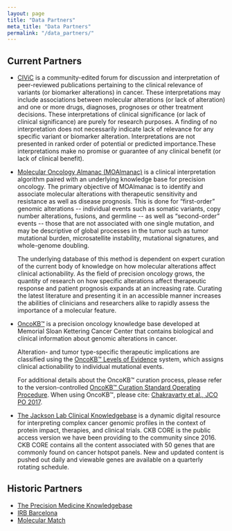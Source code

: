 ```yaml
---
layout: page
title: "Data Partners"
meta_title: "Data Partners"
permalink: "/data_partners/"
---
```


## Current Partners
* [CIViC](https://civicdb.org/welcome) is a community-edited forum for discussion and interpretation of peer-reviewed publications pertaining to the clinical relevance of variants (or biomarker alterations) in cancer. These interpretations may include associations between molecular alterations (or lack of alteration) and one or more drugs, diagnoses, prognoses or other treatment decisions. These interpretations of clinical significance (or lack of clinical significance) are purely for research purposes. A finding of no interpretation does not necessarily indicate lack of relevance for any specific variant or biomarker alteration. Interpretations are not presented in ranked order of potential or predicted importance.These interpretations make no promise or guarantee of any clinical benefit (or lack of clinical benefit).

* [Molecular Oncology Almanac (MOAlmanac)](https://moalmanac.org/about) is a clinical interpretation algorithm paired with an underlying knowledge base for precision oncology. The primary objective of MOAlmanac is to identify and associate molecular alterations with therapeutic sensitivity and resistance as well as disease prognosis. This is done for “first-order” genomic alterations -- individual events such as somatic variants, copy number alterations, fusions, and germline -- as well as “second-order” events -- those that are not associated with one single mutation, and may be descriptive of global processes in the tumor such as tumor mutational burden, microsatellite instability, mutational signatures, and whole-genome doubling.

    The underlying database of this method is dependent on expert curation of the current body of knowledge on how molecular alterations affect clinical actionability. As the field of precision oncology grows, the quantity of research on how specific alterations affect therapeutic response and patient prognosis expands at an increasing rate. Curating the latest literature and presenting it in an accessible manner increases the abilities of clinicians and researchers alike to rapidly assess the importance of a molecular feature.

* [OncoKB™](https://www.oncokb.org/about) is a precision oncology knowledge base developed at Memorial Sloan Kettering Cancer Center that contains biological and clinical information about genomic alterations in cancer.

    Alteration- and tumor type-specific therapeutic implications are classified using the [OncoKB™ Levels of Evidence](https://www.oncokb.org/levels) system, which assigns clinical actionability to individual mutational events.

    For additional details about the OncoKB™ curation process, please refer to the version-controlled [OncoKB™ Curation Standard Operating Procedure](https://www.oncokb.org/sop). When using OncoKB™, please cite: [Chakravarty et al., JCO PO 2017](https://ascopubs.org/doi/full/10.1200/PO.17.00011).

* [The Jackson Lab Clinical Knowledgebase](https://ckb.jax.org/) is a dynamic digital resource for interpreting complex cancer genomic profiles in the context of protein impact, therapies, and clinical trials. CKB CORE is the public access version we have been providing to the community since 2016. CKB CORE contains all the content associated with 50 genes that are commonly found on cancer hotspot panels. New and updated content is pushed out daily and viewable genes are available on a quarterly rotating schedule.

## Historic Partners
* [The Precision Medicine Knowledgebase](https://pmkb.weill.cornell.edu/about)
* [IRB Barcelona](https://www.irbbarcelona.org/en/about-us/what-is-the-irb-barcelona)
* [Molecular Match](https://www.molecularmatch.com/)